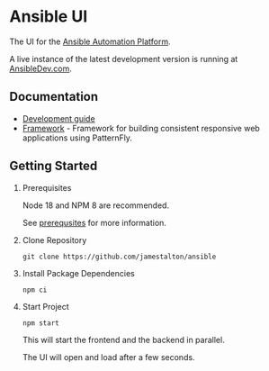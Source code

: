 # Ansible UI

The UI for the [Ansible Automation Platform](https://www.ansible.com).

A live instance of the latest development version is running at [AnsibleDev.com](https://ansibledev.com).

## Documentation

- [Development guide](./docs/DEVELOPMENT.md)
- [Framework](./framework/FRAMEWORK.md) - Framework for building consistent responsive web applications using PatternFly.

## Getting Started

1. Prerequisites

   Node 18 and NPM 8 are recommended.

   See [prerequsites](./docs/PREREQUSITES.md) for more information.

2. Clone Repository
  
    ```
    git clone https://github.com/jamestalton/ansible
    ```

3. Install Package Dependencies

    ```
    npm ci
    ```

4. Start Project

    ```
    npm start
    ```

    This will start the frontend and the backend in parallel.

    The UI will open and load after a few seconds.
